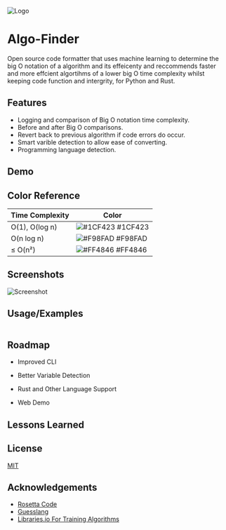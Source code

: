 
![Logo](https://cdn.discordapp.com/attachments/983151922339004427/1041234913027960902/Algo_Finder_Banner.png)


# Algo-Finder

Open source code formatter that uses machine learning to determine the big O notation of a algorithm
and its effeicenty and reccommends faster and more effcient algortihms of a lower big O time complexity whilst keeping
code function and intergrity, for Python and Rust.


## Features

- Logging and comparison of Big O notation time complexity.
- Before and after Big O comparisons.
- Revert back to previous algorithm if code errors do occur.
- Smart varible detection to allow ease of converting.
- Programming language detection. 
 

## Demo


## Color Reference

| Time Complexity             | Color                                                                |
| ----------------- | ------------------------------------------------------------------ |
| O(1), O(log n) | ![#1CF423](https://placehold.co/10/00ff9f/1cf423.png) #1CF423 |
| O(n log n) | ![#F98FAD](https://placehold.co/10/f98fad/f98fad.png) #F98FAD |
| ≤ O(n²)  | ![#FF4846](https://placehold.co/10/ff4846/ff4846.png) #FF4846 |

## Screenshots

![Screenshot](Temp)


## Usage/Examples

```

```


## Roadmap

- Improved CLI

-  Better Variable Detection

- Rust and Other Language Support

- Web Demo
## Lessons Learned



## License

[MIT](https://choosealicense.com/licenses/mit/)


## Acknowledgements

 - [Rosetta Code ](https://rosettacode.org/wiki/Rosetta_Code)
 - [Guesslang](https://github.com/yoeo/guesslang)
 - [Libraries.io For Training Algorithms](https://libraries.io/data)
